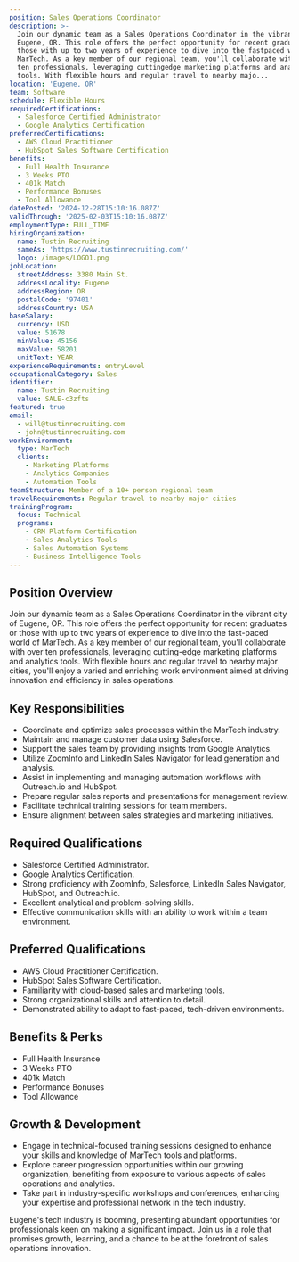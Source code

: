 ```yaml
---
position: Sales Operations Coordinator
description: >-
  Join our dynamic team as a Sales Operations Coordinator in the vibrant city of
  Eugene, OR. This role offers the perfect opportunity for recent graduates or
  those with up to two years of experience to dive into the fastpaced world of
  MarTech. As a key member of our regional team, you'll collaborate with over
  ten professionals, leveraging cuttingedge marketing platforms and analytics
  tools. With flexible hours and regular travel to nearby majo...
location: 'Eugene, OR'
team: Software
schedule: Flexible Hours
requiredCertifications:
  - Salesforce Certified Administrator
  - Google Analytics Certification
preferredCertifications:
  - AWS Cloud Practitioner
  - HubSpot Sales Software Certification
benefits:
  - Full Health Insurance
  - 3 Weeks PTO
  - 401k Match
  - Performance Bonuses
  - Tool Allowance
datePosted: '2024-12-28T15:10:16.087Z'
validThrough: '2025-02-03T15:10:16.087Z'
employmentType: FULL_TIME
hiringOrganization:
  name: Tustin Recruiting
  sameAs: 'https://www.tustinrecruiting.com/'
  logo: /images/LOGO1.png
jobLocation:
  streetAddress: 3380 Main St.
  addressLocality: Eugene
  addressRegion: OR
  postalCode: '97401'
  addressCountry: USA
baseSalary:
  currency: USD
  value: 51678
  minValue: 45156
  maxValue: 58201
  unitText: YEAR
experienceRequirements: entryLevel
occupationalCategory: Sales
identifier:
  name: Tustin Recruiting
  value: SALE-c3zfts
featured: true
email:
  - will@tustinrecruiting.com
  - john@tustinrecruiting.com
workEnvironment:
  type: MarTech
  clients:
    - Marketing Platforms
    - Analytics Companies
    - Automation Tools
teamStructure: Member of a 10+ person regional team
travelRequirements: Regular travel to nearby major cities
trainingProgram:
  focus: Technical
  programs:
    - CRM Platform Certification
    - Sales Analytics Tools
    - Sales Automation Systems
    - Business Intelligence Tools
---
```


## Position Overview
Join our dynamic team as a Sales Operations Coordinator in the vibrant city of Eugene, OR. This role offers the perfect opportunity for recent graduates or those with up to two years of experience to dive into the fast-paced world of MarTech. As a key member of our regional team, you'll collaborate with over ten professionals, leveraging cutting-edge marketing platforms and analytics tools. With flexible hours and regular travel to nearby major cities, you'll enjoy a varied and enriching work environment aimed at driving innovation and efficiency in sales operations.

## Key Responsibilities
- Coordinate and optimize sales processes within the MarTech industry.
- Maintain and manage customer data using Salesforce.
- Support the sales team by providing insights from Google Analytics.
- Utilize ZoomInfo and LinkedIn Sales Navigator for lead generation and analysis.
- Assist in implementing and managing automation workflows with Outreach.io and HubSpot.
- Prepare regular sales reports and presentations for management review.
- Facilitate technical training sessions for team members.
- Ensure alignment between sales strategies and marketing initiatives.

## Required Qualifications
- Salesforce Certified Administrator.
- Google Analytics Certification.
- Strong proficiency with ZoomInfo, Salesforce, LinkedIn Sales Navigator, HubSpot, and Outreach.io.
- Excellent analytical and problem-solving skills.
- Effective communication skills with an ability to work within a team environment.

## Preferred Qualifications
- AWS Cloud Practitioner Certification.
- HubSpot Sales Software Certification.
- Familiarity with cloud-based sales and marketing tools.
- Strong organizational skills and attention to detail.
- Demonstrated ability to adapt to fast-paced, tech-driven environments.

## Benefits & Perks
- Full Health Insurance
- 3 Weeks PTO
- 401k Match
- Performance Bonuses
- Tool Allowance

## Growth & Development
- Engage in technical-focused training sessions designed to enhance your skills and knowledge of MarTech tools and platforms.
- Explore career progression opportunities within our growing organization, benefiting from exposure to various aspects of sales operations and analytics.
- Take part in industry-specific workshops and conferences, enhancing your expertise and professional network in the tech industry.

Eugene's tech industry is booming, presenting abundant opportunities for professionals keen on making a significant impact. Join us in a role that promises growth, learning, and a chance to be at the forefront of sales operations innovation.
